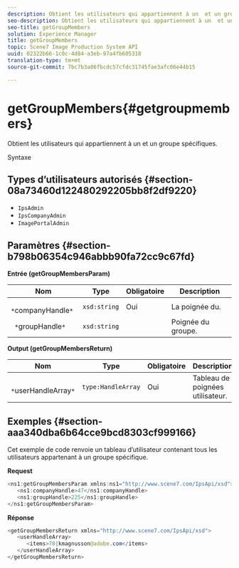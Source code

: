 ```yaml
---
description: Obtient les utilisateurs qui appartiennent à un  et un groupe spécifiques.
seo-description: Obtient les utilisateurs qui appartiennent à un  et un groupe spécifiques.
seo-title: getGroupMembers
solution: Experience Manager
title: getGroupMembers
topic: Scene7 Image Production System API
uuid: 02322b66-1c0c-4d84-a3eb-97a4fb605318
translation-type: tm+mt
source-git-commit: 7bc7b3a86fbcdc57cfdc31745fae3afc06e44b15

---
```



# getGroupMembers{#getgroupmembers}

Obtient les utilisateurs qui appartiennent à un  et un groupe spécifiques.

Syntaxe

## Types d’utilisateurs autorisés {#section-08a73460d122480292205bb8f2df9220}

* `IpsAdmin`
* `IpsCompanyAdmin`
* `ImagePortalAdmin`

## Paramètres {#section-b798b06354c946abbb90fa72cc9c67fd}

**Entrée (getGroupMembersParam)**

| Nom | Type | Obligatoire | Description |
|---|---|---|---|
| ` *`companyHandle`*` | `xsd:string` | Oui | La poignée du. |
| ` *`groupHandle`*` | `xsd:string` |  | Poignée du groupe. |

**Output (getGroupMembersReturn)**

| Nom | Type | Obligatoire | Description |
|---|---|---|---|
| ` *`userHandleArray`*` | `type:HandleArray` | Oui | Tableau de poignées utilisateur. |

## Exemples {#section-aaa340dba6b64cce9bcd8303cf999166}

Cet exemple de code renvoie un tableau d’utilisateur contenant tous les utilisateurs appartenant à un groupe spécifique.

**Request**

```java
<ns1:getGroupMembersParam xmlns:ns1="http://www.scene7.com/IpsApi/xsd">
   <ns1:companyHandle>47</ns1:companyHandle>
   <ns1:groupHandle>225</ns1:groupHandle>
</ns1:getGroupMembersParam>
```

**Réponse**

```java
<getGroupMembersReturn xmlns="http://www.scene7.com/IpsApi/xsd">
   <userHandleArray>
      <items>70|kmagnusson@adobe.com</items>
   </userHandleArray>
</getGroupMembersReturn>
```

